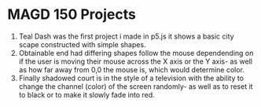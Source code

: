 # MAGD 150 Projects
1. Teal Dash was the first project i made in p5.js it shows a basic city scape constructed with simple shapes. 
2. Obtainable end had differing shapes follow the mouse dependending on if the user is moving their mouse across the X axis or the Y axis- as well as how far away from 0,0 the mouse is, which would determine color.
3.  Finally shadowed court is in the style of a television with the ability to change the channel (color) of the screen randomly- as well as to reset it to black or to make it slowly fade into red.
